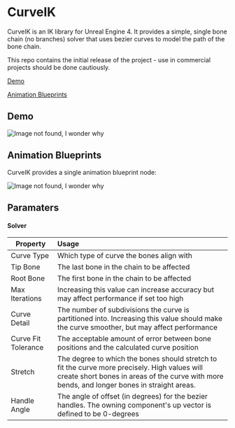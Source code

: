 # CurveIK

CurveIK is an IK library for Unreal Engine 4. It provides a simple, single bone chain (no branches) solver that uses bezier curves to model the path of the bone chain.

This repo contains the initial release of the project - use in commercial projects should be done cautiously.


[Demo](#demo)

[Animation Blueprints](#animation-blueprints)

## Demo

![Image not found, I wonder why](https://raw.githubusercontent.com/dharness/CurveIK/master/Docs/All_3_vs.gif)

## Animation Blueprints

CurveIK provides a single animation blueprint node:

![Image not found, I wonder why](https://raw.githubusercontent.com/dharness/CurveIK/master/Docs/AnimationBlueprintNode.png)

## Paramaters

#### Solver

| Property        | Usage           |
| ------------- |:-------------|
| Curve Type      | Which type of curve the bones align with |
| Tip Bone      | The last bone in the chain to be affected      |
| Root Bone | The first bone in the chain to be affected      |
| Max Iterations | Increasing this value can increase accuracy but may affect performance if set too high|
| Curve Detail | The number of subdivisions the curve is partitioned into. Increasing this value should make the curve smoother, but may affect performance |
| Curve Fit Tolerance | The acceptable amount of error between bone positions and the calculated curve position |
| Stretch | The degree to which the bones should stretch to fit the curve more precisely. High values will create short bones in areas of the curve with more bends, and longer bones in straight areas. |
| Handle Angle | The angle of offset (in degrees) for the bezier handles. The owning component's up vector is defined to be 0-degrees |
